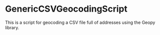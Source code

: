# GenericCSVGeocodingScript
This is a script for geocoding a CSV file full of addresses using the Geopy library.
